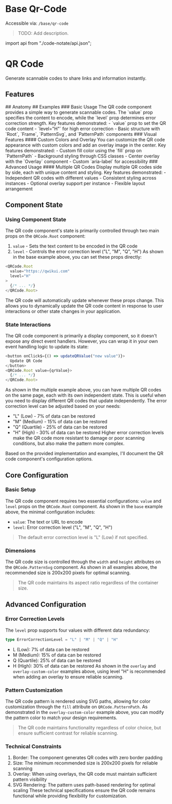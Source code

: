 # Base Qr-Code

Accessible via: `/base/qr-code`

> TODO: Add description.

import api from "./code-notate/api.json";

# QR Code
Generate scannable codes to share links and information instantly.
<Showcase name="base" />
## Features
<Features api={api} />
## Anatomy
<AnatomyTable api={api} />
## Examples
### Basic Usage
The QR code component provides a simple way to generate scannable codes. The `value` prop specifies the content to encode, while the `level` prop determines error correction strength.
<Showcase name="base" />
Key features demonstrated:
- `value` prop to set the QR code content
- `level="H"` for high error correction
- Basic structure with `Root`, `Frame`, `PatternSvg`, and `PatternPath` components
### Visual Features
#### Custom Colors and Overlay
You can customize the QR code appearance with custom colors and add an overlay image in the center.
<Showcase name="overlay-custom-color" />
Key features demonstrated:
- Custom fill color using the `fill` prop on `PatternPath`
- Background styling through CSS classes
- Center overlay with the `Overlay` component
- Custom `aria-label` for accessibility
### Advanced Usage
#### Multiple QR Codes
Display multiple QR codes side by side, each with unique content and styling.
<Showcase name="multiple" />
Key features demonstrated:
- Independent QR codes with different values
- Consistent styling across instances
- Optional overlay support per instance
- Flexible layout arrangement

## Component State
### Using Component State
The QR code component's state is primarily controlled through two main props on the `QRCode.Root` component:
1. `value` - Sets the text content to be encoded in the QR code
2. `level` - Controls the error correction level ("L", "M", "Q", "H")
As shown in the base example above, you can set these props directly:
```typescript
<QRCode.Root 
  value="https://qwikui.com" 
  level="H"
>
  {/* ... */}
</QRCode.Root>
```
The QR code will automatically update whenever these props change. This allows you to dynamically update the QR code content in response to user interactions or other state changes in your application.
### State Interactions
The QR code component is primarily a display component, so it doesn't expose any direct event handlers. However, you can wrap it in your own event handling logic to update its state:
```typescript
<button onClick$={() => updateQRValue("new value")}>
  Update QR Code
</button>
<QRCode.Root value={qrValue}>
  {/* ... */}
</QRCode.Root>
```
As shown in the multiple example above, you can have multiple QR codes on the same page, each with its own independent state. This is useful when you need to display different QR codes that update independently.
The error correction level can be adjusted based on your needs:
- "L" (Low) - 7% of data can be restored
- "M" (Medium) - 15% of data can be restored
- "Q" (Quartile) - 25% of data can be restored
- "H" (High) - 30% of data can be restored
Higher error correction levels make the QR code more resistant to damage or poor scanning conditions, but also make the pattern more complex.

Based on the provided implementation and examples, I'll document the QR code component's configuration options.
## Core Configuration
### Basic Setup
The QR code component requires two essential configurations: `value` and `level` props on the `QRCode.Root` component.
As shown in the `base` example above, the minimal configuration includes:
- `value`: The text or URL to encode
- `level`: Error correction level ("L", "M", "Q", "H")
> The default error correction level is "L" (Low) if not specified.
### Dimensions
The QR code size is controlled through the `width` and `height` attributes on the `QRCode.PatternSvg` component. As shown in all examples above, the recommended size is 200x200 pixels for optimal scanning.
> The QR code maintains its aspect ratio regardless of the container size.
## Advanced Configuration
### Error Correction Levels
The `level` prop supports four values with different data redundancy:
```typescript
type ErrorCorrectionLevel = "L" | "M" | "Q" | "H"
```
- L (Low): 7% of data can be restored
- M (Medium): 15% of data can be restored
- Q (Quartile): 25% of data can be restored
- H (High): 30% of data can be restored
As shown in the `overlay` and `overlay-custom-color` examples above, using level "H" is recommended when adding an overlay to ensure reliable scanning.
### Pattern Customization
The QR code pattern is rendered using SVG paths, allowing for color customization through the `fill` attribute on `QRCode.PatternPath`. As demonstrated in the `overlay-custom-color` example above, you can modify the pattern color to match your design requirements.
> The QR code maintains functionality regardless of color choice, but ensure sufficient contrast for reliable scanning.
### Technical Constraints
1. Border: The component generates QR codes with zero border padding
2. Size: The minimum recommended size is 200x200 pixels for reliable scanning
3. Overlay: When using overlays, the QR code must maintain sufficient pattern visibility
4. SVG Rendering: The pattern uses path-based rendering for optimal scaling
These technical specifications ensure the QR code remains functional while providing flexibility for customization.





<APITable api={api} />
